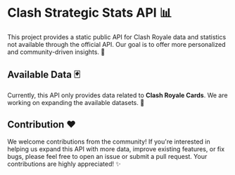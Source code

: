 # Clash Strategic Stats API 📊

This project provides a static public API for Clash Royale data and statistics not available through the official API. Our goal is to offer more personalized and community-driven insights. 🤝

## Available Data 🃏

Currently, this API only provides data related to **Clash Royale Cards**. We are working on expanding the available datasets. 🚀

## Contribution ❤️

We welcome contributions from the community! If you're interested in helping us expand this API with more data, improve existing features, or fix bugs, please feel free to open an issue or submit a pull request. Your contributions are highly appreciated! ✨
